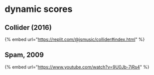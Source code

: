 # dynamic scores

## Collider (2016)

{% embed url="https://replit.com/@jsmusic/collider#index.html" %}

## Spam, 2009

{% embed url="https://www.youtube.com/watch?v=9U0Jb-7jRs4" %}
